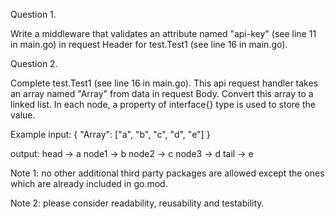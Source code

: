 Question 1.

Write a middleware that validates an attribute named "api-key" (see line 11 in main.go) in request Header for test.Test1 (see line 16 in main.go).



Question 2.

Complete test.Test1 (see line 16 in main.go). This api request handler takes an array named "Array" from data in request Body. Convert this array to a linked list. In each node, a property of interface{} type is used to store the value.

Example
input:
{
"Array": ["a", "b", "c", "d", "e"]
}

output:
head -> a
node1 -> b
node2 -> c
node3 -> d
tail -> e



Note 1: no other additional third party packages are allowed except the ones which are already included in go.mod.

Note 2: please consider readability, reusability and testability.



